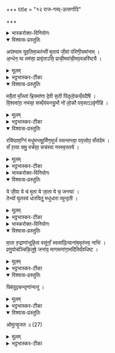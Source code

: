 +++
title = "१२ राज-गव्य्-उत्सर्गादि"

+++
<div class="js_include" url="/vedAH_yajuH/taittirIyam/sArasvata-vibhAgaH/AraNyakam/sarva-prastutiH/04_pitR-medhAdi/12_rAja-gavy-utsargAdi"  newLevelForH1="1" includeTitle="true">


<details><summary>भास्करोक्त-विनियोगः</summary>

1अथ उपाकृतां राजगवीं घ्नन्त्य् उत्सृजन्ति वा ।  
यद्य् उत्सृजन्ति राजगवीं  
दारुचितिम् अग्निं च त्रिः प्रसव्यं परिणयन्ति - अपश्यामेति तिसृभिः ॥ 
</details>

<details open><summary>विश्वास-प्रस्तुतिः</summary>

अप॑श्याम युव॒तिमा॒चर॑न्तीं मृ॒ताय॑ जी॒वां प॑रिणी॒यमा॑नाम् ।  
अ॒न्धेन॒ या तम॑सा॒ प्रावृ॑ताऽसि॒ प्राची॒मवा॑ची॒मव॒यन्नरि॑ष्ट्यै ।  
</details>

<details><summary>मूलम्</summary>

अप॑श्याम युव॒तिमा॒चर॑न्तीं मृ॒ताय॑ जी॒वां प॑रिणी॒यमा॑नाम् ।  
अ॒न्धेन॒ या तम॑सा॒ प्रावृ॑ताऽसि॒ प्राची॒मवा॑ची॒मव॒यन्नरि॑ष्ट्यै ।  
</details>

<details><summary>भट्टभास्कर-टीका</summary>

हे राजगवि ! या त्वम् अन्धेन तमसा मरणभयजनितेन प्रावृताऽसि । पूर्वं येति वचनात् तामिति गम्यते । ताम् इदान्य् उत्स्रक्ष्यमाणां जीवां जीवन्तीं युवतिं यौवनं प्राप्तमिव शोभमानाम् आचरन्तीम् आभिमुख्येन आगच्छन्तीं तृणानि वा भक्षयन्तीं स्वस्थां मृताय परिणीयमानां मृतस्य संस्कारार्थं परितः नीयमानां वयम् अपश्याम । लडर्थे लङ् । पश्यामः । एतेऽपि पार्श्वस्था अवयन् अवयन्न्त्व् अनुजानन्त्व् अरिष्ट्यै अहिंसायै । प्राचीं प्राङ्मुखीम् अवाचीम् अवाङ्मुखीं परिणीयमानां यतस्ततोऽभिमुखी भवति । अवयन् इत्यत्र स्वरश्छान्दसः । उत्सर्गपक्ष एव परिणयनं, आलम्भपक्षानुगुणश्च मन्त्रः । तत्रापिशब्दाध्याहारेण योजनीयम् ॥   

</details>

<details open><summary>विश्वास-प्रस्तुतिः</summary>

मयै॒तां माँ॒स्तां भ्रि॒यमा॑णा दे॒वी स॒ती पि॑तृलो॒कय्ँयदैषि॑ ।  
वि॒श्ववा॑रा॒ नभ॑सा॒ सव्व्ँय॑यन्त्यु॒भौ नो॑ लो॒कौ पय॒साऽऽवृ॑णीहि ।  
</details>

<details><summary>मूलम्</summary>

मयै॒तां माँ॒स्तां भ्रि॒यमा॑णा दे॒वी स॒ती पि॑तृलो॒कय्ँयदैषि॑ ।  
वि॒श्ववा॑रा॒ नभ॑सा॒ सव्व्ँय॑यन्त्यु॒भौ नो॑ लो॒कौ पय॒साऽऽवृ॑णीहि ।  
</details>

<details><summary>भट्टभास्कर-टीका</summary>

2मयैतामिति ॥ प्रथमार्थे द्वितीया । एषा त्वं मया मांस्ताम् । मांसस्य अन्तलोपः । मांसतां भ्रियमाणा मांसतां नीता देवी देवभूयं गता विश्ववारा सर्वेषां वरणीया नभसा आकाशदानेन यदा पितृलोकम् एघि सदा उभौ लोकौ पयसा संव्ययन्त्य् आच्छादयन्ती नो ऽस्मभ्यम् आवृणीहि । पृणतिर् दानकर्मा, छान्दसो वकारः । आपृणीहि दातुम् अर्हसि । या त्वम् आलभ्यमानाऽप्येवमर्हसि किं पुनः सा उत्सृज्यमाना ।।   
</details>

<details open><summary>विश्वास-प्रस्तुतिः</summary>

रयि॑ष्ठाम॒ग्निं मधु॑मन्तमू॒र्मिण॒मूर्ज॑ स्सन्तन्त्वा॒ पय॒सोप॒ सँस॑देम ।  
सँ र॒य्या समु॒ वर्च॑सा॒ सच॑स्वा नस्स्व॒स्तये॑ ।  
</details>

<details><summary>मूलम्</summary>

रयि॑ष्ठाम॒ग्निं मधु॑मन्तमू॒र्मिण॒मूर्ज॑ स्सन्तन्त्वा॒ पय॒सोप॒ सँस॑देम ।  
सँ र॒य्या समु॒ वर्च॑सा॒ सच॑स्वा नस्स्व॒स्तये॑ ।  
</details>

<details><summary>भट्टभास्कर-टीका</summary>

3रयिष्ठामिति प्रेतीं प्रत्युच्यते ॥ रयिर् धनं तत्र तिष्ठतीति रयिष्ठा 'श्रियमिच्छेत् हुताशनात्' इति । अग्निं मधुमन्तं मधुभिः स्वादुभिर् आज्यादिभिर् युक्तम् ऊर्मिणम् उर्म्याकाराभिर् ज्वालाभिर् युक्तम् ऊर्जस्वन्तं बलवन्तं त्वा पयसा पयस्विन्या राजगव्या सह उपसंसदेम सम्यक् उपसम्पन्नाः स्मः । स त्वं नो ऽस्मान् रय्या धनेन संसचस्व सङ्गमय । उश्चार्थे । वर्चसा च संसचस्व स्वस्तये अविनाशाय ॥   
</details>

<details><summary>भास्करोक्त-विनियोगः</summary>

4उत्स्त्रक्ष्यमाणां राजगवीम् अभिमन्त्रयते - ये जीवा इति ॥ 
</details>

<details open><summary>विश्वास-प्रस्तुतिः</summary>

ये जी॒वा ये च॑ मृ॒ता ये जा॒ता ये च॒ जन्त्याः॑ ।  
तेभ्यो॑ घृ॒तस्य॑ धारयितुं॒ मधु॑धारा व्युन्द॒ती ।  
</details>

<details><summary>मूलम्</summary>

ये जी॒वा ये च॑ मृ॒ता ये जा॒ता ये च॒ जन्त्याः॑ ।  
तेभ्यो॑ घृ॒तस्य॑ धारयितुं॒ मधु॑धारा व्युन्द॒ती ।  
</details>

<details><summary>भट्टभास्कर-टीका</summary>

ये अस्मिन् लोके जीवन्तः ये च मृता ये च जनिष्यमाणास् तेभ्यः सर्वेभ्यः घृतस्य घृतं धारयितुम् उत्पादयितुं वा मधुधारा मधुनः स्वादुनः क्षीरस्य धारा व्युन्दती । उन्दी क्लेदने; इह तु तद्धेतुभूतं क्षरणं विवक्षितम् । क्षरन्त्य् उत्तरत्र वाक्यसमाप्तिः ॥   
</details>

<details><summary>भास्करोक्त-विनियोगः</summary>

5-6उत्सृजते - मातेत्यादि । उत्सृजतेत्यन्तं मधुपर्के गतम्27 ।
</details>

<details open><summary>विश्वास-प्रस्तुतिः</summary>

मा॒ता रु॒द्राणा॑न्दुहि॒ता वसू॑नाँ॒ स्वसा॑दि॒त्याना॑म॒मृत॑स्य॒ नाभिः॑ ।  
प्रणु॒वोच॑ञ्चिकि॒तुषे॒ जना॑य॒ मागामना॑गा॒मदि॑तिव्ँवधिष्ट ।  
</details>

<details><summary>मूलम्</summary>

मा॒ता रु॒द्राणा॑न्दुहि॒ता वसू॑नाँ॒ स्वसा॑दि॒त्याना॑म॒मृत॑स्य॒ नाभिः॑ ।  
प्रणु॒वोच॑ञ्चिकि॒तुषे॒ जना॑य॒ मागामना॑गा॒मदि॑तिव्ँवधिष्ट ।  
</details>

<details><summary>भट्टभास्कर-टीका</summary>

इयं रुद्रादीनां देवानां मात्रादिस्थानीया, सर्वेषां यज्ञभागित्वात् । तस्य च आज्यादिगव्यसाध्यत्वाद् अमृतस्य अमृतत्वप्राप्तिहेतोर् यज्ञस्य नाभिः प्रधानावयव आज्यादिद्वारेण, 'एष वाव यज्ञो यदाज्यम्'28 इत्यादिश्रुतेः । एवं नाम प्रशस्तेयम् अतश्च प्रणुवोचं नु क्षिप्रं प्रकर्षेण ब्रवीमि चिकितुषे जिज्ञासते । कित ज्ञाने । सनन्तः । जनाय किङ्किं ब्रवीषि ? मा गाम् अनागाम् अनागसम् इमां गाम् अदितिम् अखण्डितां मा वधिष्ट । 
</details>

<details open><summary>विश्वास-प्रस्तुतिः</summary>

पिब॑तूद॒कन्तृणा॑न्यत्तु ।  
</details>

<details><summary>मूलम्</summary>

पिब॑तूद॒कन्तृणा॑न्यत्तु ।  
</details>

<details><summary>भट्टभास्कर-टीका</summary>

एषा कामं पिबतु उदकम्, तृणानि च अत्तु । 
</details>


<details open><summary>विश्वास-प्रस्तुतिः</summary>

ओमुत्सृ॒जत ॥ (27)  
</details>

<details><summary>मूलम्</summary>

ओमुत्सृ॒जत ॥ (27)  
</details>

<details><summary>भट्टभास्कर-टीका</summary>

ओम् उत्सृजतेत्याह ॥   
    
इत्यारण्यके चतुर्थे प्रश्ने द्वादशोऽनुवाकः ॥
</details>

</div>